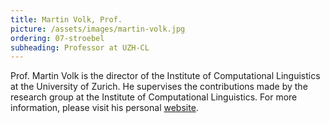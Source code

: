 ```yaml
---
title: Martin Volk, Prof.
picture: /assets/images/martin-volk.jpg
ordering: 07-stroebel
subheading: Professor at UZH-CL
---
```


Prof. Martin Volk is the director of the Institute of Computational Linguistics at the University of Zurich. He supervises the contributions made by the research group at the Institute of Computational Linguistics. For more information, please visit his personal [website](http://www.cl.uzh.ch/de/people/team/Computerlinguistikteam/volk.html).
